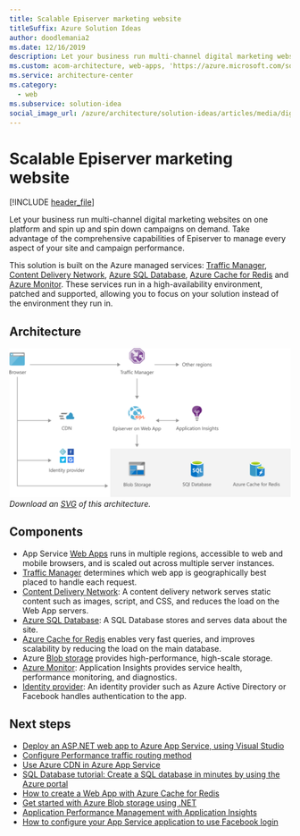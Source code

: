 ```yaml
---
title: Scalable Episerver marketing website
titleSuffix: Azure Solution Ideas
author: doodlemania2
ms.date: 12/16/2019
description: Let your business run multi-channel digital marketing websites on one platform and spin up and spin down campaigns on demand. Take advantage of the comprehensive capabilities of Episerver to manage every aspect of your site and campaign performance.
ms.custom: acom-architecture, web-apps, 'https://azure.microsoft.com/solutions/architecture/digital-marketing-episerver/'
ms.service: architecture-center
ms.category:
  - web
ms.subservice: solution-idea
social_image_url: /azure/architecture/solution-ideas/articles/media/digital-marketing-episerver.png
---
```


# Scalable Episerver marketing website

[!INCLUDE [header_file](../../../includes/sol-idea-header.md)]

Let your business run multi-channel digital marketing websites on one platform and spin up and spin down campaigns on demand. Take advantage of the comprehensive capabilities of Episerver to manage every aspect of your site and campaign performance.

This solution is built on the Azure managed services: [Traffic Manager](https://azure.microsoft.com/services/traffic-manager), [Content Delivery Network](https://azure.microsoft.com/services/cdn), [Azure SQL Database](https://azure.microsoft.com/services/sql-database), [Azure Cache for Redis](https://azure.microsoft.com/services/cache) and [Azure Monitor](https://azure.microsoft.com/services/monitor). These services run in a high-availability environment, patched and supported, allowing you to focus on your solution instead of the environment they run in.

## Architecture

![Architecture Diagram](../media/digital-marketing-episerver.png)
*Download an [SVG](../media/digital-marketing-episerver.svg) of this architecture.*

## Components

* App Service [Web Apps](https://azure.microsoft.com/services/app-service/web) runs in multiple regions, accessible to web and mobile browsers, and is scaled out across multiple server instances.
* [Traffic Manager](https://azure.microsoft.com/services/traffic-manager) determines which web app is geographically best placed to handle each request.
* [Content Delivery Network](https://docs.microsoft.com/azure/cdn/cdn-add-to-web-app): A content delivery network serves static content such as images, script, and CSS, and reduces the load on the Web App servers.
* [Azure SQL Database](https://azure.microsoft.com/services/sql-database): A SQL Database stores and serves data about the site.
* [Azure Cache for Redis](https://azure.microsoft.com/services/cache) enables very fast queries, and improves scalability by reducing the load on the main database.
* Azure [Blob storage](https://azure.microsoft.com/services/storage/blobs) provides high-performance, high-scale storage.
* [Azure Monitor](https://azure.microsoft.com/services/monitor): Application Insights provides service health, performance monitoring, and diagnostics.
* [Identity provider](https://docs.microsoft.com/azure/app-service/app-service-authentication-overview): An identity provider such as Azure Active Directory or Facebook handles authentication to the app.

## Next steps

* [Deploy an ASP.NET web app to Azure App Service, using Visual Studio](https://docs.microsoft.com/api/Redirect/documentation/articles/web-sites-dotnet-get-started)
* [Configure Performance traffic routing method](https://docs.microsoft.com/api/Redirect/documentation/articles/traffic-manager-configure-performance-routing-method)
* [Use Azure CDN in Azure App Service](https://docs.microsoft.com/api/Redirect/documentation/articles/cdn-websites-with-cdn)
* [SQL Database tutorial: Create a SQL database in minutes by using the Azure portal](https://docs.microsoft.com/api/Redirect/documentation/articles/sql-database-get-started)
* [How to create a Web App with Azure Cache for Redis](https://docs.microsoft.com/azure/azure-cache-for-redis/cache-web-app-arm-with-redis-cache-provision)
* [Get started with Azure Blob storage using .NET](https://docs.microsoft.com/api/Redirect/documentation/articles/storage-dotnet-how-to-use-blobs)
* [Application Performance Management with Application Insights](https://docs.microsoft.com/azure/azure-monitor/app/app-insights-overview)
* [How to configure your App Service application to use Facebook login](https://docs.microsoft.com/api/Redirect/documentation/articles/app-service-mobile-how-to-configure-facebook-authentication)
